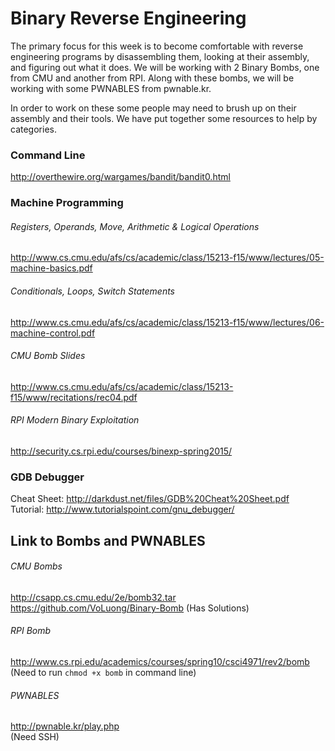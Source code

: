 # Binary Reverse Engineering
The primary focus for this week is to become comfortable with reverse engineering programs by disassembling them, looking at their assembly, and figuring out what it does. We will be working with 2 Binary Bombs, one from CMU and another from RPI. Along with these bombs, we will be working with some PWNABLES from pwnable.kr.

In order to work on these some people may need to brush up on their assembly and their tools. We have put together some resources to help by categories.

### Command Line
http://overthewire.org/wargames/bandit/bandit0.html
### Machine Programming   

###### Registers, Operands, Move, Arithmetic & Logical Operations   
http://www.cs.cmu.edu/afs/cs/academic/class/15213-f15/www/lectures/05-machine-basics.pdf

###### Conditionals, Loops, Switch Statements
http://www.cs.cmu.edu/afs/cs/academic/class/15213-f15/www/lectures/06-machine-control.pdf

###### CMU Bomb Slides  
http://www.cs.cmu.edu/afs/cs/academic/class/15213-f15/www/recitations/rec04.pdf

###### RPI Modern Binary Exploitation
http://security.cs.rpi.edu/courses/binexp-spring2015/
### GDB Debugger
Cheat Sheet: http://darkdust.net/files/GDB%20Cheat%20Sheet.pdf  
Tutorial: http://www.tutorialspoint.com/gnu_debugger/

## Link to Bombs and PWNABLES
###### CMU Bombs
http://csapp.cs.cmu.edu/2e/bomb32.tar  
https://github.com/VoLuong/Binary-Bomb (Has Solutions)
###### RPI Bomb
http://www.cs.rpi.edu/academics/courses/spring10/csci4971/rev2/bomb  
(Need to run ``` chmod +x bomb ``` in command line)

###### PWNABLES
http://pwnable.kr/play.php  
(Need SSH)
